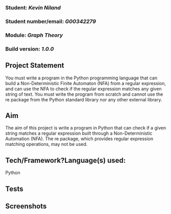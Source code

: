 <h3><b>Student:</b> <i>Kevin Niland</i></h3>
<h3><b>Student number/email:</b> <i>G00342279</i></h3>
<h3><b>Module:</b> <i>Graph Theory</i></h3>
<h3><b>Build version:</b> <i>1.0.0</i></h3>

<h2>Project Statement</h2>
You must write a program in the Python programming language that can build a Non-Deterministic Finite Automaton (NFA) from a regular expression,  
and can use the NFA to check if the regular expression matches any given string of text. You must write the program from scratch and cannot use 
the re package from the Python standard library nor any other external library.

<h2>Aim</h2>
The aim of this project is write a program in Python that can check if a given string matches a regular expression built through a Non-Deterministic Automation (NFA). The re package, which provides regular expression matching operations, may not be used.

<h2>Tech/Framework?Language(s) used:</h2>
Python

<h2>Tests</h2>


<h2>Screenshots</h2>


